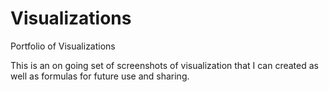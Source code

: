 # Visualizations
Portfolio of Visualizations

This is an on going set of screenshots of visualization that I can created as well as formulas for future use and sharing.
